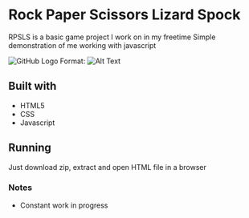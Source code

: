 # Rock Paper Scissors Lizard Spock

RPSLS is a basic game project I work on in my freetime
Simple demonstration of me working with javascript

![GitHub Logo](/images/logo.png)
Format: ![Alt Text](https://ibb.co/smKH9sQ)

## Built with

* HTML5
* CSS
* Javascript

## Running

Just download zip, extract and open HTML file in a browser

### Notes

* Constant work in progress
